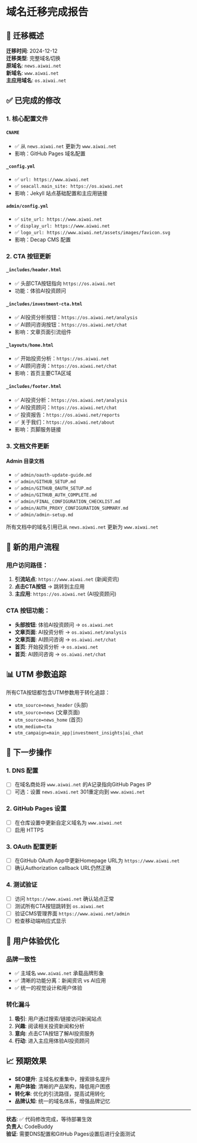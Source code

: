# 域名迁移完成报告

## 🎯 迁移概述

**迁移时间**: 2024-12-12  
**迁移类型**: 完整域名切换  
**原域名**: `news.aiwai.net`  
**新域名**: `www.aiwai.net`  
**主应用域名**: `os.aiwai.net`

## ✅ 已完成的修改

### 1. **核心配置文件**

#### `CNAME`
- ✅ 从 `news.aiwai.net` 更新为 `www.aiwai.net`
- 影响：GitHub Pages 域名配置

#### `_config.yml`
- ✅ `url: https://www.aiwai.net`
- ✅ `seacall.main_site: https://os.aiwai.net`
- 影响：Jekyll 站点基础配置和主应用链接

#### `admin/config.yml`
- ✅ `site_url: https://www.aiwai.net`
- ✅ `display_url: https://www.aiwai.net`
- ✅ `logo_url: https://www.aiwai.net/assets/images/favicon.svg`
- 影响：Decap CMS 配置

### 2. **CTA 按钮更新**

#### `_includes/header.html`
- ✅ 头部CTA按钮指向 `https://os.aiwai.net`
- 功能：体验AI投资顾问

#### `_includes/investment-cta.html`
- ✅ AI投资分析按钮：`https://os.aiwai.net/analysis`
- ✅ AI顾问咨询按钮：`https://os.aiwai.net/chat`
- 影响：文章页面引流组件

#### `_layouts/home.html`
- ✅ 开始投资分析：`https://os.aiwai.net`
- ✅ AI顾问咨询：`https://os.aiwai.net/chat`
- 影响：首页主要CTA区域

#### `_includes/footer.html`
- ✅ AI投资分析：`https://os.aiwai.net/analysis`
- ✅ AI投资顾问：`https://os.aiwai.net/chat`
- ✅ 投资报告：`https://os.aiwai.net/reports`
- ✅ 关于我们：`https://os.aiwai.net/about`
- 影响：页脚服务链接

### 3. **文档文件更新**

#### Admin 目录文档
- ✅ `admin/oauth-update-guide.md`
- ✅ `admin/GITHUB_SETUP.md`
- ✅ `admin/GITHUB_OAUTH_SETUP.md`
- ✅ `admin/GITHUB_AUTH_COMPLETE.md`
- ✅ `admin/FINAL_CONFIGURATION_CHECKLIST.md`
- ✅ `admin/AUTH_PROXY_CONFIGURATION_SUMMARY.md`
- ✅ `admin/admin-setup.md`

所有文档中的域名引用已从 `news.aiwai.net` 更新为 `www.aiwai.net`

## 🔗 新的用户流程

### 用户访问路径：
1. **引流站点**: `https://www.aiwai.net` (新闻资讯)
2. **点击CTA按钮** → 跳转到主应用
3. **主应用**: `https://os.aiwai.net` (AI投资顾问)

### CTA 按钮功能：
- **头部按钮**: 体验AI投资顾问 → `os.aiwai.net`
- **文章页面**: AI投资分析 → `os.aiwai.net/analysis`
- **文章页面**: AI顾问咨询 → `os.aiwai.net/chat`
- **首页**: 开始投资分析 → `os.aiwai.net`
- **首页**: AI顾问咨询 → `os.aiwai.net/chat`

## 📊 UTM 参数追踪

所有CTA按钮都包含UTM参数用于转化追踪：
- `utm_source=news_header` (头部)
- `utm_source=news` (文章页面)
- `utm_source=news_home` (首页)
- `utm_medium=cta`
- `utm_campaign=main_app|investment_insights|ai_chat`

## 🚀 下一步操作

### 1. **DNS 配置**
- [ ] 在域名商处将 `www.aiwai.net` 的A记录指向GitHub Pages IP
- [ ] 可选：设置 `news.aiwai.net` 301重定向到 `www.aiwai.net`

### 2. **GitHub Pages 设置**
- [ ] 在仓库设置中更新自定义域名为 `www.aiwai.net`
- [ ] 启用 HTTPS

### 3. **OAuth 配置更新**
- [ ] 在GitHub OAuth App中更新Homepage URL为 `https://www.aiwai.net`
- [ ] 确认Authorization callback URL仍然正确

### 4. **测试验证**
- [ ] 访问 `https://www.aiwai.net` 确认站点正常
- [ ] 测试所有CTA按钮跳转到 `os.aiwai.net`
- [ ] 验证CMS管理界面 `https://www.aiwai.net/admin`
- [ ] 检查移动端响应式显示

## 🎨 用户体验优化

### 品牌一致性
- ✅ 主域名 `www.aiwai.net` 承载品牌形象
- ✅ 清晰的功能分离：新闻资讯 vs AI应用
- ✅ 统一的视觉设计和用户体验

### 转化漏斗
1. **吸引**: 用户通过搜索/链接访问新闻站点
2. **兴趣**: 阅读相关投资新闻和分析
3. **意向**: 点击CTA按钮了解AI投资服务
4. **行动**: 进入主应用体验AI投资顾问

## 📈 预期效果

- **SEO提升**: 主域名权重集中，搜索排名提升
- **用户体验**: 清晰的产品架构，降低用户困惑
- **转化率**: 优化的引流路径，提高试用转化
- **品牌认知**: 统一的域名体系，增强品牌记忆

---

**状态**: ✅ 代码修改完成，等待部署生效  
**负责人**: CodeBuddy  
**验证**: 需要DNS配置和GitHub Pages设置后进行全面测试